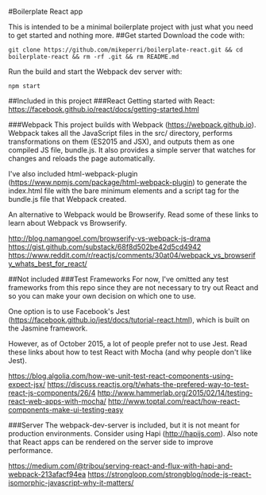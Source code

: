 #Boilerplate React app

This is intended to be a minimal boilerplate project with just what you need to get started and nothing more.
##Get started
Download the code with:
```
git clone https://github.com/mikeperri/boilerplate-react.git && cd boilerplate-react && rm -rf .git && rm README.md
```

Run the build and start the Webpack dev server with:
```
npm start
```

##Included in this project
###React
Getting started with React: https://facebook.github.io/react/docs/getting-started.html

###Webpack
This project builds with Webpack (https://webpack.github.io). Webpack takes all the JavaScript files in the src/ directory, performs transformations on them (ES2015 and JSX), and outputs them as one compiled JS file, bundle.js. It also provides a simple server that watches for changes and reloads the page automatically. 

I've also included html-webpack-plugin (https://www.npmjs.com/package/html-webpack-plugin) to generate the index.html file with the bare minimum elements and a script tag for the bundle.js file that Webpack created. 

An alternative to Webpack would be Browserify. Read some of these links to learn about Webpack vs Browserify.

http://blog.namangoel.com/browserify-vs-webpack-js-drama
https://gist.github.com/substack/68f8d502be42d5cd4942
https://www.reddit.com/r/reactjs/comments/30at04/webpack_vs_browserify_whats_best_for_react/

##Not included
###Test Frameworks
For now, I've omitted any test frameworks from this repo since they are not necessary to try out React and so you can make your own decision on which one to use.

One option is to use Facebook's Jest (https://facebook.github.io/jest/docs/tutorial-react.html), which is built on the Jasmine framework. 

However, as of October 2015, a lot of people prefer not to use Jest. Read these links about how to test React with Mocha (and why people don't like Jest).

https://blog.algolia.com/how-we-unit-test-react-components-using-expect-jsx/
https://discuss.reactjs.org/t/whats-the-prefered-way-to-test-react-js-components/26/4
http://www.hammerlab.org/2015/02/14/testing-react-web-apps-with-mocha/
http://www.toptal.com/react/how-react-components-make-ui-testing-easy

###Server
The webpack-dev-server is included, but it is not meant for production environments.
Consider using Hapi (http://hapijs.com). Also note that React apps can be rendered on the server side to improve performance.

https://medium.com/@tribou/serving-react-and-flux-with-hapi-and-webpack-213afacf94ea
https://strongloop.com/strongblog/node-js-react-isomorphic-javascript-why-it-matters/

